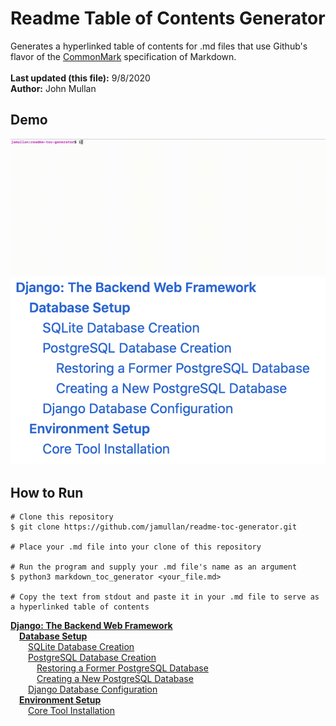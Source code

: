 # Readme Table of Contents Generator
Generates a hyperlinked table of contents for .md files that use Github's flavor of the [CommonMark](<https://commonmark.org>) specification of Markdown.<br /><br />
**Last updated (this file):** 9/8/2020<br />
**Author:** John Mullan<br />

## Demo
![Generating TOC from a .md file](demo_files/TOCGenV2.gif)
![Rendered TOC](demo_files/TOCRendered.png)

## How to Run
```
# Clone this repository
$ git clone https://github.com/jamullan/readme-toc-generator.git

# Place your .md file into your clone of this repository

# Run the program and supply your .md file's name as an argument
$ python3 markdown_toc_generator <your_file.md>

# Copy the text from stdout and paste it in your .md file to serve as a hyperlinked table of contents
```

[**Django: The Backend Web Framework**](<#**Django-The-Backend-Web-Framework**>)<br />
&emsp;[**Database Setup**](<#**Database-Setup**>)<br />
&emsp;&emsp;[SQLite Database Creation](<#SQLite-Database-Creation>)<br />
&emsp;&emsp;[PostgreSQL Database Creation](<#PostgreSQL-Database-Creation>)<br />
&emsp;&emsp;&emsp;[Restoring a Former PostgreSQL Database](<#Restoring-a-Former-PostgreSQL-Database>)<br />
&emsp;&emsp;&emsp;[Creating a New PostgreSQL Database](<#Creating-a-New-PostgreSQL-Database>)<br />
&emsp;&emsp;[Django Database Configuration](<#Django-Database-Configuration>)<br />
&emsp;[**Environment Setup**](<#**Environment-Setup**>)<br />
&emsp;&emsp;[Core Tool Installation](<#Core-Tool-Installation>)<br />
